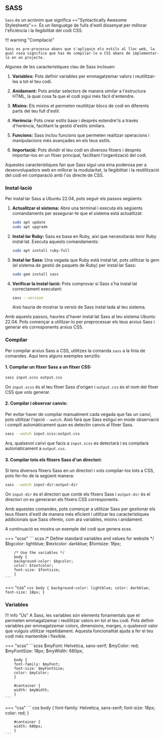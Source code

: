 
## SASS

`Sass` és un acrònim que significa =="Syntactically Awesome Stylesheets"==. És un llenguatge de fulls d'estil dissenyat per millorar l'eficiència i la llegibilitat del codi CSS. 

!!! warning "Compilació"

    Sass es pre-processa abans que s'apliquin els estils al lloc web, la qual cosa significa que has de compilar-lo a CSS abans de implementar-lo en un projecte.

Algunes de les característiques clau de Sass inclouen:

1. **Variables:** Pots definir variables per emmagatzemar valors i reutilitzar-les a tot el teu codi.

2. **Anidament:** Pots anidar selectors de manera similar a l'estructura HTML, la qual cosa fa que el codi sigui més fàcil d'entendre.

3. **Mixins:** Els mixins et permeten reutilitzar blocs de codi en diferents parts del teu full d'estil.

4. **Herència:** Pots crear estils base i després estendre'ls a través d'herència, facilitant la gestió d'estils similars.

5. **Funcions:** Sass inclou funcions que permeten realitzar operacions i manipulacions més avançades en els teus estils.

6. **Importació:** Pots dividir el teu codi en diversos fitxers i després importar-los en un fitxer principal, facilitant l'organització del codi.

Aquestes característiques fan que Sass sigui una eina poderosa per a desenvolupadors web en millorar la modularitat, la llegibilitat i la reutilització del codi en comparació amb l'ús directe de CSS.

### Instal·lació

Per instal·lar Sass a Ubuntu 22.04, pots seguir els passos següents:

1. **Actualitzar el sistema:**
   Abre una terminal i executa els següents comandaments per assegurar-te que el sistema està actualitzat:

   ```bash
   sudo apt update
   sudo apt upgrade
   ```

2. **Instal·lar Ruby:**
   Sass es basa en Ruby, així que necessitaràs tenir Ruby instal·lat. Executa aquests comandaments:

   ```bash
   sudo apt install ruby-full
   ```

3. **Instal·lar Sass:**
   Una vegada que Ruby està instal·lat, pots utilitzar la gem (el sistema de gestió de paquets de Ruby) per instal·lar Sass:

   ```bash
   sudo gem install sass
   ```

4. **Verificar la instal·lació:**
   Pots comprovar si Sass s'ha instal·lat correctament executant:

   ```bash
   sass --version
   ```

   Això hauria de mostrar la versió de Sass instal·lada al teu sistema.

Amb aquests passos, hauries d'haver instal·lat Sass al teu sistema Ubuntu 22.04. Pots començar a utilitzar-lo per preprocessar els teus arxius Sass i generar els corresponents arxius CSS.

### Compilar

Per compilar arxius Sass a CSS, utilitzes la comanda `sass` a la línia de comandes. Aquí tens alguns exemples senzills:

#### 1. Compilar un fitxer Sass a un fitxer CSS:

```bash
sass input.scss output.css
```

On `input.scss` és el teu fitxer Sass d'origen i `output.css` és el nom del fitxer CSS que vols generar.

#### 2. Compilar i observar canvis:

Per evitar haver de compilar manualment cada vegada que fas un canvi, pots utilitzar l'opció `--watch`. Això farà que Sass estigui en mode observació i compili automàticament quan es detectin canvis al fitxer Sass.

```bash
sass --watch input.scss:output.css
```

Ara, qualsevol canvi que facis a `input.scss` es detectarà i es compilarà automàticament a `output.css`.

#### 3. Compilar tots els fitxers Sass d'un directori:

Si tens diversos fitxers Sass en un directori i vols compilar-los tots a CSS, pots fer-ho de la següent manera:

```bash
sass --watch input-dir:output-dir
```

On `input-dir` és el directori que conté els fitxers Sass i `output-dir` és el directori on es generaran els fitxers CSS corresponents.

Amb aquestes comandes, pots començar a utilitzar Sass per gestionar els teus fitxers d'estil de manera més eficient i utilitzar les característiques addicionals que Sass ofereix, com ara variables, mixins i anidament.

A continuació es mostra un exemple del codi que genera scss.

=== "scss"
    ``` scss
        /* Define standard variables and values for website */
        $bgcolor: lightblue;
        $textcolor: darkblue;
        $fontsize: 18px;

        /* Use the variables */
        body {
        background-color: $bgcolor;
        color: $textcolor;
        font-size: $fontsize;
        }                  
    ```

=== "css"
    ``` css
        body {
        background-color: lightblue;
        color: darkblue;
        font-size: 18px;
        }
    ```


### Variables

!!! info "Ús"
    A Sass, les variables són elements fonamentals que et permeten emmagatzemar i reutilitzar valors en tot el teu codi. Pots definir variables per emmagatzemar colors, dimensions, marges, o qualsevol valor que vulguis utilitzar repetidament. Aquesta funcionalitat ajuda a fer el teu codi més mantenible i flexible. 

=== "scss"
    ```scss
        $myFont: Helvetica, sans-serif;
        $myColor: red;
        $myFontSize: 18px;
        $myWidth: 680px;

        body {
        font-family: $myFont;
        font-size: $myFontSize;
        color: $myColor;
        }

        #container {
        width: $myWidth;
        }
    ```

=== "css"
    ``` css
        body {
        font-family: Helvetica, sans-serif;
        font-size: 18px;
        color: red;
        }

        #container {
        width: 680px;
        }
    ```
